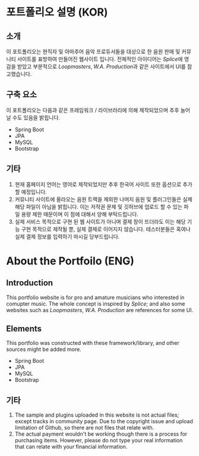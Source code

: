 # 포트폴리오 설명 (KOR)

## 소개

이 포트폴리오는 현직자 및 아마추어 음악 프로듀서들을 대상으로 한 음원 판매 및 커뮤니티 사이트를 표방하여 만들어진 웹사이트 입니다. 전체적인 아이디어는 *Splice*에 영감을 받았고 부분적으로 *Loopmasters*, *W.A. Production*과 같은 사이트에서 UI를 참고했습니다. 

## 구축 요소
이 포트폴리오는 다음과 같은 프레임워크 / 라이브러리에 의해 제작되었으며 추후 늘어날 수도 있음을 밝힙니다.

* Spring Boot
* JPA
* MySQL
* Bootstrap

## 기타
1. 현재 홈페이지 언어는 영어로 제작되었지만 추후 한국어 사이트 또한 옵션으로 추가할 예정입니다. 
2. 커뮤니티 사이트에 올라오는 음원 트랙을 제외한 나머지 음원 및 플러그인들은 실제 해당 파일이 아님을 밝힙니다. 이는 저작권 문제 및 깃허브에 업로드 할 수 있는 파일 용량 제한 때문이며 이 점에 대해서 양해 부탁드립니다.
3. 실제 서비스 목적으로 구현 된 웹 사이트가 아니며 결제 창이 뜨더라도 이는 해당 기능 구현 목적으로 제작될 뿐, 실제 결제로 이어지지 않습니다.  테스터분들은 혹여나 실제 결제 정보를 입력하기 마시길 당부드립니다. 


# About the Portfoilo (ENG)

## Introduction

This portfolio website is for pro and amature musicians who interested in comupter music. The whole concept is inspired by *Splice*; and also some websites such as *Loopmasters*, *W.A. Production* are references for some UI. 

## Elements
This portfolio was constructed with these framework/library, and other sources might be added more.

* Spring Boot
* JPA
* MySQL
* Bootstrap

## 기타
1. The sample and plugins uploaded in this website is not actual files; except tracks in community page. Due to the copyright issue and upload limitation of Github, so there are not files that relate with.
2. The actual payment wouldn't be working though there is a process for purchasing items. However, please do not type your real information that can relate with your financial information.
